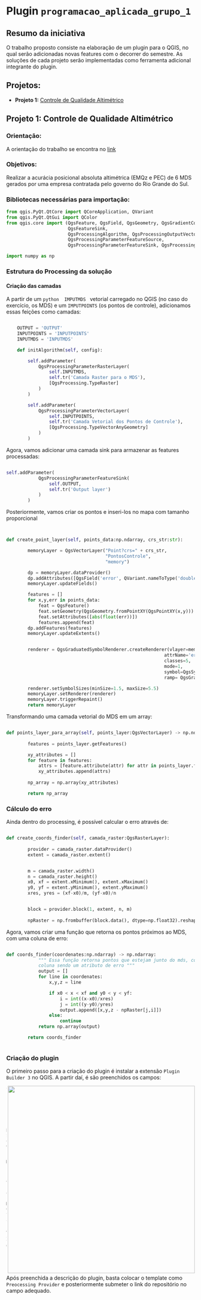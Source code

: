 # Plugin ```programacao_aplicada_grupo_1```

## Resumo da iniciativa

O trabalho proposto consiste na elaboração de um plugin para o QGIS, no qual serão adicionadas novas features com o decorrer do semestre. As soluções de cada projeto serão implementadas como ferramenta adicional integrante do plugin.

## Projetos:

* **Projeto 1:** [Controle de Qualidade Altimétrico](https://github.com/joaokreitlon/programacao_aplicada_IME_grupo_1/edit/main/README.md#projeto-1-controle-de-qualidade-altim%C3%A9trico)

## Projeto 1: Controle de Qualidade Altimétrico

### Orientação:
A orientação do trabalho se encontra no [link](https://drive.google.com/file/d/1NM3SGzX03Ivp08Ya7gNVz9yaU5UBTaZG/view?usp=drive_web&authuser=3)

### Objetivos:
Realizar a acurácia posicional absoluta altimétrica (EMQz e PEC) de 6 MDS gerados por uma empresa contratada pelo governo do Rio Grande do Sul. 

### Bibliotecas necessárias para importação:

```python
from qgis.PyQt.QtCore import QCoreApplication, QVariant
from qgis.PyQt.QtGui import QColor
from qgis.core import (QgsFeature, QgsField, QgsGeometry, QgsGradientColorRamp, QgsGraduatedSymbolRenderer, QgsPointXY, QgsProcessing,
                       QgsFeatureSink,
                       QgsProcessingAlgorithm, QgsProcessingOutputVectorLayer,
                       QgsProcessingParameterFeatureSource,
                       QgsProcessingParameterFeatureSink, QgsProcessingParameterRasterLayer, QgsProcessingParameterVectorLayer, QgsProject, QgsRasterLayer, QgsSymbol, QgsVectorLayer)

import numpy as np
```

### Estrutura do Processing da solução

#### Criação das camadas

A partir de um ```python 
IMPUTMDS
``` vetorial carregado no QGIS (no caso do exercício, os MDS) e um  ```IMPUTPOINTS``` (os pontos de controle), adicionamos essas feições como camadas: 

```python

    OUTPUT = 'OUTPUT'
    INPUTPOINTS = 'INPUTPOINTS'
    INPUTMDS = 'INPUTMDS'

    def initAlgorithm(self, config):

        self.addParameter(
            QgsProcessingParameterRasterLayer(
                self.INPUTMDS,
                self.tr('Camada Raster para o MDS'),
                [QgsProcessing.TypeRaster]
            )
        )

        self.addParameter(
            QgsProcessingParameterVectorLayer(
                self.INPUTPOINTS,
                self.tr('Camada Vetorial dos Pontos de Controle'),
                [QgsProcessing.TypeVectorAnyGeometry]
            )
        )

```

Agora, vamos adicionar uma camada sink para armazenar as features processadas:

```python

self.addParameter(
            QgsProcessingParameterFeatureSink(
                self.OUTPUT,
                self.tr('Output layer')
            )
        )


```

Posteriormente, vamos criar os pontos e inseri-los no mapa com tamanho proporcional

```python


def create_point_layer(self, points_data:np.ndarray, crs_str:str):

        memoryLayer = QgsVectorLayer("Point?crs=" + crs_str,
                                     "PontosControle",
                                     "memory")

        dp = memoryLayer.dataProvider()
        dp.addAttributes([QgsField('error', QVariant.nameToType('double'))]) # the number 6 represents a double
        memoryLayer.updateFields()

        features = []
        for x,y,err in points_data:
            feat = QgsFeature()
            feat.setGeometry(QgsGeometry.fromPointXY(QgsPointXY(x,y)))
            feat.setAttributes([abs(float(err))])
            features.append(feat)
        dp.addFeatures(features)
        memoryLayer.updateExtents()


        renderer = QgsGraduatedSymbolRenderer.createRenderer(vlayer=memoryLayer,
                                                           attrName='error',
                                                           classes=5,
                                                           mode=1, 
                                                           symbol=QgsSymbol.defaultSymbol(memoryLayer.geometryType()),
                                                           ramp= QgsGradientColorRamp(QColor(255, 255, 255), QColor(255, 0, 0)))

        renderer.setSymbolSizes(minSize=1.5, maxSize=5.5)
        memoryLayer.setRenderer(renderer)
        memoryLayer.triggerRepaint()
        return memoryLayer

```
Transformando uma camada vetorial do MDS em um array:

```python

def points_layer_para_array(self, points_layer:QgsVectorLayer) -> np.ndarray:
    
        features = points_layer.getFeatures()

        xy_attributes = []
        for feature in features:
            attrs = [feature.attribute(attr) for attr in points_layer.fields().names()]
            xy_attributes.append(attrs)
            
        np_array = np.array(xy_attributes)

        return np_array
```

### Cálculo do erro

Ainda dentro do processing, é possível calcular o erro através de:


```python

def create_coords_finder(self, camada_raster:QgsRasterLayer):
      
        provider = camada_raster.dataProvider()
        extent = camada_raster.extent()


        m = camada_raster.width()
        n = camada_raster.height()
        x0, xf = extent.xMinimum(), extent.xMaximum()
        y0, yf = extent.yMinimum(), extent.yMaximum()
        xres, yres = (xf-x0)/m, (yf-x0)/n


        block = provider.block(1, extent, n, m)
        
        npRaster = np.frombuffer(block.data(), dtype=np.float32).reshape(m, n)


```

Agora, vamos criar uma função que retorna os pontos próximos ao MDS, com uma coluna de erro:


```python

def coords_finder(coordenates:np.ndarray) -> np.ndarray:
            """ Essa função retorna pontos que estejam junto do mds, com a ultima 
            coluna sendo um atributo de erro """
            output = []
            for line in coordenates:
                x,y,z = line

                if x0 < x < xf and y0 < y < yf:
                    i = int((x-x0)/xres)
                    j = int((y-y0)/yres)
                    output.append([x,y,z - npRaster[j,i]])
                else:
                    continue
            return np.array(output)

        return coords_finder



```

### Criação do plugin

O primeiro passo para a criação do plugin é instalar a extensão ```Plugin Builder 3``` no QGIS. A partir daí, é são preenchidos os campos:

<img align="right" src="https://user-images.githubusercontent.com/99846391/229716623-ceaf920a-0bba-4159-b1b4-8e179b933a9d.png" width="500">


```
Class name: ProgramacaoAplicadaGrupo1 

Plugin name: ProgramacaoAplicadaGrupo1

Description: Solução do Grupo 1

Module name: programacao_aplicada_grupo1

Version number: 0.1

Minimum QGIS version: 3.22

Author / Company: Grupo 1

Email: borba.philipe@ime.eb.br
```

Após preenchida a descrição do plugin, basta colocar o template como ```Preocessing Provider``` e posteriormente submeter o link do repositório no campo adequado.   
